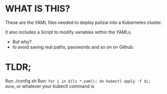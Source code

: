 # WHAT IS THIS?

These are the YAML files needed to deploy polizai into a Kubernetes cluster.

It also includes a Script to modify variables within the YAMLs.
- But why?
- to avoid saving real paths, passwords and so on on Github.

# TLDR;
Run ./config.sh
Run:
```for i in $(ls *.yaml); do kubectl apply -f $i; done```, or whatever your kubectl command is
